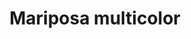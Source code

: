 ---
title: Mariposa multicolor
date: 
draft: false

# descripcion
description : Aros espectaculares! En plata 925 y cristal Swarovski. Simplemente bellísimos.

materials: Plata 925

color: 

dimensions: Largo 5.5 cm

code: 01-10-0997

type: "Aros"

categories: []

price: $8.080,00

price_eftvo: $6.870,00

# Images
# first image will be shown in the product page
images:
  # - image: "images/path_to_image"
  # La ubicacion de las imagenes es imagenes/Aros/Aros.Cristal Swarovski/01-10-0997-mariposa-multicolor
  - image: "./images/aros/cristal_swarovski/01-10-0997-mariposa-multicolor_a.jpg"
  - image: "./images/aros/cristal_swarovski/01-10-0997-mariposa-multicolor_b.jpg"
---